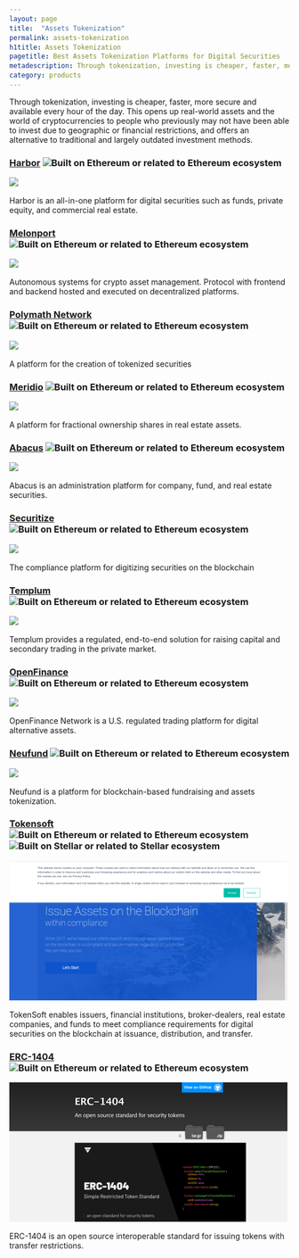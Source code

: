 ```yaml
---
layout: page
title:  "Assets Tokenization"
permalink: assets-tokenization
h1title: Assets Tokenization
pagetitle: Best Assets Tokenization Platforms for Digital Securities
metadescription: Through tokenization, investing is cheaper, faster, more secure and available every hour of the day.
category: products
---
```

Through tokenization, investing is cheaper, faster, more secure and available every hour of the day. This opens up real-world assets and the world of cryptocurrencies to people who previously may not have been able to invest due to geographic or financial restrictions, and offers an alternative to traditional and largely outdated investment methods.

### [Harbor](https://harbor.com/) ![](/images/ether.png "Built on Ethereum or related to Ethereum ecosystem")

![](/images/output_md/httpsharborcom.png)

Harbor is an all-in-one platform for digital securities such as funds, private equity, and commercial real estate.

### [Melonport](https://melonport.com/) ![](/images/ether.png "Built on Ethereum or related to Ethereum ecosystem")

![](/images/output_md/httpsmelonportcom.png)

Autonomous systems for crypto asset management. Protocol with frontend and backend hosted and executed on decentralized platforms.

### [Polymath Network](https://polymath.network/) ![](/images/ether.png "Built on Ethereum or related to Ethereum ecosystem")

![](/images/output_md/httpspolymathnetwork.png)

A platform for the creation of tokenized securities

### [Meridio](https://www.meridio.co/) ![](/images/ether.png "Built on Ethereum or related to Ethereum ecosystem")

![](/images/output_md/httpswwwmeridioco.png)

A platform for fractional ownership shares in real estate assets.

### [Abacus](https://abacusfi.com/) ![](/images/ether.png "Built on Ethereum or related to Ethereum ecosystem")

![](/images/output_md/httpsabacusficom.png)

Abacus is an administration platform for company, fund, and real estate securities.

### [Securitize](https://www.securitize.io/) ![](/images/ether.png "Built on Ethereum or related to Ethereum ecosystem")

![](/images/output_md/httpswwwsecuritizeio.png)

The compliance platform for digitizing securities on the blockchain

### [Templum](https://templuminc.com/) ![](/images/ether.png "Built on Ethereum or related to Ethereum ecosystem")

![](/images/output_md/httpstempluminccom.png)

Templum provides a regulated, end-to-end solution for raising capital and secondary trading in the private market.

### [OpenFinance](https://openfinance.io/) ![](/images/ether.png "Built on Ethereum or related to Ethereum ecosystem")

![](/images/output_md/httpsopenfinanceio.png)

OpenFinance Network is a U.S. regulated trading platform for digital alternative assets.

### [Neufund](https://neufund.org/) ![](/images/ether.png "Built on Ethereum or related to Ethereum ecosystem")

![](/images/output_md/httpsneufundorg.png)

Neufund is a platform for blockchain-based fundraising and assets tokenization.

### [Tokensoft](https://www.tokensoft.io/) ![](/images/ether.png "Built on Ethereum or related to Ethereum ecosystem") ![](/images/stellar.png "Built on Stellar or related to Stellar ecosystem")

![](/images/output_md/httpswwwtokensoftio.png)

TokenSoft enables issuers, financial institutions, broker-dealers, real estate companies, and funds to meet compliance requirements for digital securities on the blockchain at issuance, distribution, and transfer.

### [ERC-1404](https://erc1404.org/) ![](/images/ether.png "Built on Ethereum or related to Ethereum ecosystem")

![](/images/output_md/httpserc1404org.png)

ERC-1404 is an open source interoperable standard for issuing tokens with transfer restrictions. 
